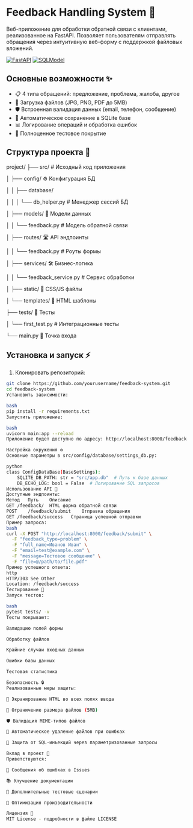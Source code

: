 # Feedback Handling System 🚀

Веб-приложение для обработки обратной связи с клиентами, реализованное на FastAPI. Позволяет пользователям отправлять обращения через интуитивную веб-форму с поддержкой файловых вложений.

[![FastAPI](https://img.shields.io/badge/FastAPI-009688?logo=fastapi&logoColor=white)](https://fastapi.tiangolo.com/)
[![SQLModel](https://img.shields.io/badge/SQLModel-336791?logo=sqlalchemy&logoColor=white)](https://sqlmodel.tiangolo.com/)

## Основные возможности ✨

- 📋 4 типа обращений: предложение, проблема, жалоба, другое
- 📎 Загрузка файлов (JPG, PNG, PDF до 5MB)
- 🛡 Встроенная валидация данных (email, телефон, сообщение)
- 📁 Автоматическое сохранение в SQLite базе
- 📊 Логирование операций и обработка ошибок
- 🧪 Полноценное тестовое покрытие

## Структура проекта 📂
project/
├── src/ # Исходный код приложения

│ ├── config/ ⚙️ Конфигурация БД

│ │ ├── database/

│ │ │ └── db_helper.py # Менеджер сессий БД

│ ├── models/ 🧱 Модели данных

│ │ └── feedback.py # Модель обратной связи

│ ├── routes/ 🛣 API эндпоинты

│ │ └── feedback.py # Роуты формы

│ ├── services/ 🛠 Бизнес-логика

│ │ └── feedback_service.py # Сервис обработки

│ ├── static/ 🎨 CSS/JS файлы

│ └── templates/ 📄 HTML шаблоны

├── tests/ 🧪 Тесты

│ └── first_test.py # Интеграционные тесты

└── main.py 🚀 Точка входа



## Установка и запуск ⚡️

1. Клонировать репозиторий:
```bash
git clone https://github.com/yourusername/feedback-system.git
cd feedback-system
Установить зависимости:

bash
pip install -r requirements.txt
Запустить приложение:

bash
uvicorn main:app --reload
Приложение будет доступно по адресу: http://localhost:8000/feedback

Настройка окружения ⚙️
Основные параметры в src/config/database/settings_db.py:

python
class ConfigDataBase(BaseSettings):
    SQLITE_DB_PATH: str = "src/app.db"  # Путь к базе данных
    DB_ECHO_LOG: bool = False  # Логирование SQL запросов
Использование API 📡
Доступные эндпоинты:
Метод	Путь	Описание
GET	/feedback/	HTML форма обратной связи
POST	/feedback/submit	Отправка обращения
GET	/feedback/success	Страница успешной отправки
Пример запроса:
bash
curl -X POST "http://localhost:8000/feedback/submit" \
  -F "feedback_type=problem" \
  -F "full_name=Иванов Иван" \
  -F "email=test@example.com" \
  -F "message=Тестовое сообщение" \
  -F "file=@/path/to/file.pdf"
Пример успешного ответа:
http
HTTP/303 See Other
Location: /feedback/success
Тестирование 🧪
Запуск тестов:

bash
pytest tests/ -v
Тесты покрывают:

Валидацию полей формы

Обработку файлов

Крайние случаи входных данных

Ошибки базы данных

Тестовая статистика

Безопасность 🔒
Реализованные меры защиты:

🔐 Экранирование HTML во всех полях ввода

📏 Ограничение размера файлов (5MB)

🛡 Валидация MIME-типов файлов

📛 Автоматическое удаление файлов при ошибках

📍 Защита от SQL-инъекций через параметризованные запросы

Вклад в проект 🤝
Приветствуются:

🐞 Сообщения об ошибках в Issues

📚 Улучшение документации

🧪 Дополнительные тестовые сценарии

🚀 Оптимизация производительности

Лицензия 📄
MIT License - подробности в файле LICENSE
